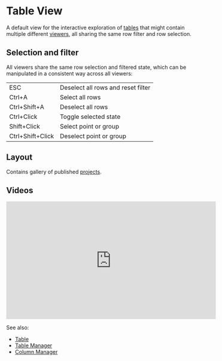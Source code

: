 <!-- TITLE: Table View -->
<!-- SUBTITLE: -->

# Table View

A default view for the interactive exploration of [tables](table.md) that might contain
multiple different [viewers](../visualize/viewers.md), all sharing the same row filter and row selection.

## Selection and filter

All viewers share the same row selection and filtered state, which can be manipulated
in a consistent way across all viewers:

|                  |                 |
|------------------|-----------------|
| ESC              | Deselect all rows and reset filter |
| Ctrl+A           | Select all rows |
| Ctrl+Shift+A     | Deselect all rows |
| Ctrl+Click       | Toggle selected state |
| Shift+Click      | Select point or group |
| Ctrl+Shift+Click | Deselect point or group |

## Layout 

Contains gallery of published [projects](project.md). 

## Videos

<iframe width="560" height="315" src="https://www.youtube.com/embed/wAfEqAMOZzw?start=589" frameborder="0" allow="accelerometer; autoplay; clipboard-write; encrypted-media; gyroscope; picture-in-picture" allowfullscreen></iframe>

See also:

  * [Table](table.md)
  * [Table Manager](table-manager.md)
  * [Column Manager](../explore/column-manager.md)
